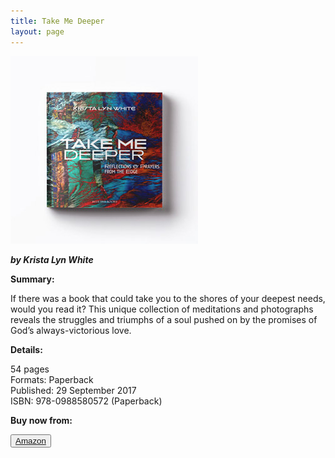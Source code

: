 ```yaml
---
title: Take Me Deeper
layout: page
---
```


![Take Me Deeper: Reflections and Prayers from the Edge](/img/Take-Me-Deeper-300x300.jpg)

***by Krista Lyn White***

**Summary:**<br>

If there was a book that could take you to the shores of your deepest needs, would you read it? This unique collection of meditations and photographs reveals the struggles and triumphs of a soul pushed on by the promises of God’s always-victorious love.

**Details:**<br>

54 pages<br>
Formats: Paperback<br>
Published: 29 September 2017<br>
ISBN: 978-0988580572 (Paperback)<br>

**Buy now from:**<br>

<button>[Amazon](https://www.amazon.com/dp/0988580578/)</button>
